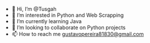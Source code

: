 - 👋 Hi, I’m @Tusgah
- 👀 I’m interested in Python and Web Scrapping
- 🌱 I’m currently learning Java
- 💞️ I’m looking to collaborate on Python projects
- 📫 How to reach me gustavopereira81830@gmail.com

<!---
Tusgah/Tusgah is a ✨ special ✨ repository because its `README.md` (this file) appears on your GitHub profile.
You can click the Preview link to take a look at your changes.
--->
